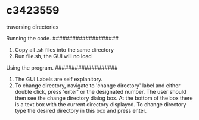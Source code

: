 # c3423559
traversing directories

Running the code.
####################

1. Copy all .sh files into the same directory
2. Run file.sh, the GUI will no load

Using the program.
###################

1. The GUI Labels are self explanitory.
2. To change directory, navigate to 'change directory' label and either double click, press 'enter' or the designated number. The user should then see the change directory dialog box. At the bottom of the box there is a text box with the current directory displayed. To change directory type the desired directory in this box and press enter. 
